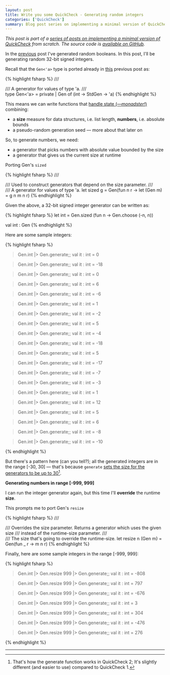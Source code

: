 ```yaml
---
layout: post
title: Write you some QuickCheck - Generating random integers
categories: ['QuickCheck']
summary: Blog post series on implementing a minimal version of QuickCheck from scratch.
---
```


*This post is part of a [series of posts on implementing a minimal version of QuickCheck](/2016/02/08/write-you-some-quickcheck/) from scratch. The source code is [available on GitHub](https://gist.github.com/moodmosaic/65c576732722b3b7a200).*

In the [previous](/2016/02/12/write-you-some-quickcheck-generating-random-booleans/) post I've generated random booleans. In this post, I'll be generating random 32-bit signed integers.

Recall that the `Gen<'a>` type is ported already in [this](/2016/02/09/write-you-some-quickcheck-prelude/) previous post as:

{% highlight fsharp %}
/// <summary>
/// A generator for values of type 'a.
/// </summary>
type Gen<'a> =
    private
    | Gen of (int -> StdGen -> 'a)
{% endhighlight %}

This means we can write functions that [handle state (—*monadster!*)](http://fsharpforfunandprofit.com/posts/monadster/) combining:

 * a **size** measure for data structures, i.e. list length, **numbers**, i.e. absolute bounds
 * a pseudo-random generation seed — more about that later on

So, to generate numbers, we need:

* a generator that picks numbers with absolute value bounded by the size
* a generator that gives us the current size at runtime

Porting Gen's `sized`

{% highlight fsharp %}
/// <summary>
/// Used to construct generators that depend on the size parameter.
/// </summary>
/// <param name="g">A generator for values of type 'a.</param>
let sized g =
    Gen(fun n r ->
        let (Gen m) = g n
        m n r)
{% endhighlight %}

Given the above, a 32-bit signed integer generator can be written as:

{% highlight fsharp %}
let int = Gen.sized (fun n -> Gen.choose (-n, n))

val int : Gen<int>
{% endhighlight %}

Here are some sample integers:

{% highlight fsharp %}
> Gen.int |> Gen.generate;;
val it : int = 0

> Gen.int |> Gen.generate;;
val it : int = -18

> Gen.int |> Gen.generate;;
val it : int = 0

> Gen.int |> Gen.generate;;
val it : int = 6

> Gen.int |> Gen.generate;;
val it : int = -6

> Gen.int |> Gen.generate;;
val it : int = 1

> Gen.int |> Gen.generate;;
val it : int = -2

> Gen.int |> Gen.generate;;
val it : int = 5

> Gen.int |> Gen.generate;;
val it : int = -4

> Gen.int |> Gen.generate;;
val it : int = -18

> Gen.int |> Gen.generate;;
val it : int = 5

> Gen.int |> Gen.generate;;
val it : int = -17

> Gen.int |> Gen.generate;;
val it : int = -7

> Gen.int |> Gen.generate;;
val it : int = -3

> Gen.int |> Gen.generate;;
val it : int = 1

> Gen.int |> Gen.generate;;
val it : int = 12

> Gen.int |> Gen.generate;;
val it : int = 5

> Gen.int |> Gen.generate;;
val it : int = 6

> Gen.int |> Gen.generate;;
val it : int = -8

> Gen.int |> Gen.generate;;
val it : int = -10

{% endhighlight %}

But there's a pattern here (can you tell?); all the generated integers are in the range [-30, 30] — that's because `generate` [sets the size for the generators to be up to 30](/2016/02/09/write-you-some-quickcheck-prelude/)[^1].

**Generating numbers in range [-999, 999]**


I can run the integer generator again, but this time I'll **override** the runtime **size**.

This prompts me to port Gen's `resize`

{% highlight fsharp %}
/// <summary>
/// Overrides the size parameter. Returns a generator which uses the given size
/// instead of the runtime-size parameter.
/// </summary>
/// <param name="n">The size that's going to override the runtime-size.</param>
let resize n (Gen m) = Gen(fun _ r -> m n r)
{% endhighlight %}

Finally, here are some sample integers in the range [-999, 999]:

{% highlight fsharp %}
> Gen.int |> Gen.resize 999 |> Gen.generate;;
val it : int = -808

> Gen.int |> Gen.resize 999 |> Gen.generate;;
val it : int = 797

> Gen.int |> Gen.resize 999 |> Gen.generate;;
val it : int = -676

> Gen.int |> Gen.resize 999 |> Gen.generate;;
val it : int = 3

> Gen.int |> Gen.resize 999 |> Gen.generate;;
val it : int = 304

> Gen.int |> Gen.resize 999 |> Gen.generate;;
val it : int = -476

> Gen.int |> Gen.resize 999 |> Gen.generate;;
val it : int = 276

{% endhighlight %}

---

[^1]: That's how the generate function works in QuickCheck 2; It's slightly different (and easier to use) compared to QuickCheck 1.
